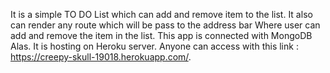 It is a simple TO DO List which can add and remove item to the list.
It also can render any route which will be pass to the address bar Where user can add and remove the item in the list.
This app is connected with MongoDB Alas.
It is hosting on Heroku server.
Anyone can access with this link : https://creepy-skull-19018.herokuapp.com/.
